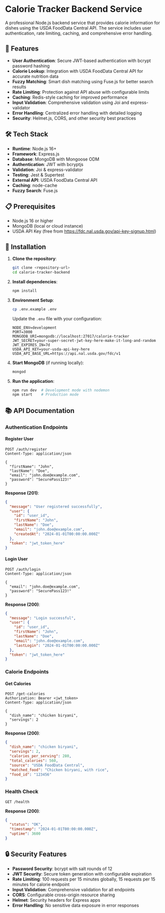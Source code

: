 # Calorie Tracker Backend Service

A professional Node.js backend service that provides calorie information for dishes using the USDA FoodData Central API. The service includes user authentication, rate limiting, caching, and comprehensive error handling.

## 🚀 Features

- **User Authentication**: Secure JWT-based authentication with bcrypt password hashing
- **Calorie Lookup**: Integration with USDA FoodData Central API for accurate nutrition data
- **Fuzzy Matching**: Smart dish matching using Fuse.js for better search results
- **Rate Limiting**: Protection against API abuse with configurable limits
- **Caching**: Redis-style caching for improved performance
- **Input Validation**: Comprehensive validation using Joi and express-validator
- **Error Handling**: Centralized error handling with detailed logging
- **Security**: Helmet.js, CORS, and other security best practices


## 🛠 Tech Stack

- **Runtime**: Node.js 16+
- **Framework**: Express.js
- **Database**: MongoDB with Mongoose ODM
- **Authentication**: JWT with bcryptjs
- **Validation**: Joi & express-validator
- **Testing**: Jest & Supertest
- **External API**: USDA FoodData Central API
- **Caching**: node-cache
- **Fuzzy Search**: Fuse.js

## 📋 Prerequisites

- Node.js 16 or higher
- MongoDB (local or cloud instance)
- USDA API Key (free from https://fdc.nal.usda.gov/api-key-signup.html)

## 🔧 Installation

1. **Clone the repository**:
   ```bash
   git clone <repository-url>
   cd calorie-tracker-backend
   ```

2. **Install dependencies**:
   ```bash
   npm install
   ```

3. **Environment Setup**:
   ```bash
   cp .env.example .env
   ```
   
   Update the `.env` file with your configuration:
   ```env
   NODE_ENV=development
   PORT=3000
   MONGODB_URI=mongodb://localhost:27017/calorie-tracker
   JWT_SECRET=your-super-secret-jwt-key-here-make-it-long-and-random
   JWT_EXPIRES_IN=7d
   USDA_API_KEY=your-usda-api-key-here
   USDA_API_BASE_URL=https://api.nal.usda.gov/fdc/v1
   ```

4. **Start MongoDB** (if running locally):
   ```bash
   mongod
   ```

5. **Run the application**:
   ```bash
   npm run dev  # Development mode with nodemon
   npm start    # Production mode
   ```

## 📚 API Documentation

### Authentication Endpoints

#### Register User
```http
POST /auth/register
Content-Type: application/json

{
  "firstName": "John",
  "lastName": "Doe",
  "email": "john.doe@example.com",
  "password": "SecurePass123!"
}
```

**Response (201)**:
```json
{
  "message": "User registered successfully",
  "user": {
    "id": "user_id",
    "firstName": "John",
    "lastName": "Doe",
    "email": "john.doe@example.com",
    "createdAt": "2024-01-01T00:00:00.000Z"
  },
  "token": "jwt_token_here"
}
```

#### Login User
```http
POST /auth/login
Content-Type: application/json

{
  "email": "john.doe@example.com",
  "password": "SecurePass123!"
}
```

**Response (200)**:
```json
{
  "message": "Login successful",
  "user": {
    "id": "user_id",
    "firstName": "John",
    "lastName": "Doe",
    "email": "john.doe@example.com",
    "lastLogin": "2024-01-01T00:00:00.000Z"
  },
  "token": "jwt_token_here"
}
```

### Calorie Endpoints

#### Get Calories
```http
POST /get-calories
Authorization: Bearer <jwt_token>
Content-Type: application/json

{
  "dish_name": "chicken biryani",
  "servings": 2
}
```

**Response (200)**:
```json
{
  "dish_name": "chicken biryani",
  "servings": 2,
  "calories_per_serving": 280,
  "total_calories": 560,
  "source": "USDA FoodData Central",
  "matched_food": "Chicken biryani, with rice",
  "food_id": "123456"
}
```

### Health Check
```http
GET /health
```

**Response (200)**:
```json
{
  "status": "OK",
  "timestamp": "2024-01-01T00:00:00.000Z",
  "uptime": 3600
}
```

## 🔒 Security Features

- **Password Security**: bcrypt with salt rounds of 12
- **JWT Security**: Secure token generation with configurable expiration
- **Rate Limiting**: 100 requests per 15 minutes globally, 15 requests per 15 minutes for calorie endpoint
- **Input Validation**: Comprehensive validation for all endpoints
- **CORS**: Configurable cross-origin resource sharing
- **Helmet**: Security headers for Express apps
- **Error Handling**: No sensitive data exposure in error responses